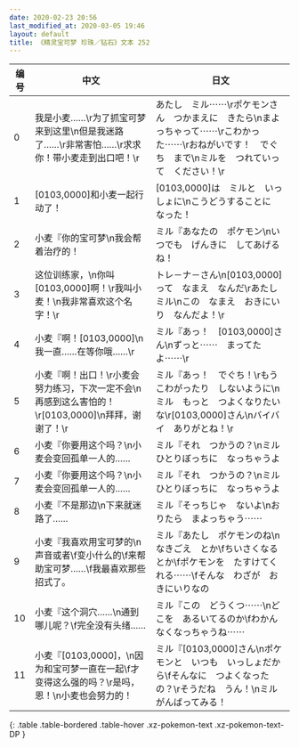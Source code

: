 ```yaml
---
date: 2020-02-23 20:56
last_modified_at: 2020-03-05 19:46
layout: default
title: 《精灵宝可梦 珍珠／钻石》文本 252
---
```

| 编号 | 中文 | 日文 |
| ---- | ---- | ---- |
| 0 | 我是小麦……\r为了抓宝可梦来到这里\n但是我迷路了……\r非常害怕……\r求求你！带小麦走到出口吧！\r | あたし　ミル⋯⋯\rポケモンさん　つかまえに　きたら\nまよっちゃって⋯⋯\rこわかった⋯⋯\rおねがいです！　でぐち　まで\nミルを　つれていって　ください！\r |
| 1 | [0103,0000]和小麦一起行动了！ | [0103,0000]は　ミルと　いっしょに\nこうどうすることに　なった！ |
| 2 | 小麦『你的宝可梦\n我会帮着治疗的！ | ミル『あなたの　ポケモン\nいつでも　げんきに　してあげるね！ |
| 3 | 这位训练家，\n你叫[0103,0000]啊！\r我叫小麦！\n我非常喜欢这个名字！\r | トレ－ナ－さん\n[0103,0000]って　なまえ　なんだ\rあたし　ミル\nこの　なまえ　おきにいり　なんだよ！\r |
| 4 | 小麦『啊！[0103,0000]\n我一直……在等你哦……\r | ミル『あっ！　[0103,0000]さん\nずっと⋯⋯　まってたよ⋯⋯\r |
| 5 | 小麦『啊！出口！\r小麦会努力练习，下次一定不会\n再感到这么害怕的！\r[0103,0000]\n拜拜，谢谢了！\r | ミル『あっ！　でぐち！\rもう　こわがったり　しないように\nミル　もっと　つよくなりたいな\r[0103,0000]さん\nバイバイ　ありがとね！\r |
| 6 | 小麦『你要用这个吗？\n小麦会变回孤单一人的…… | ミル『それ　つかうの？\nミル　ひとりぼっちに　なっちゃうよ |
| 7 | 小麦『你要用这个吗？\n小麦会变回孤单一人的…… | ミル『それ　つかうの？\nミル　ひとりぼっちに　なっちゃうよ |
| 8 | 小麦『不是那边\n下来就迷路了…… | ミル『そっちじゃ　ないよ\nおりたら　まよっちゃう⋯⋯ |
| 9 | 小麦『我喜欢用宝可梦的\n声音或者\f变小什么的\f来帮助宝可梦……\f我最喜欢那些招式了。 | ミル『あたし　ポケモンのね\nなきごえ　とか\fちいさくなる　とか\fポケモンを　たすけてくれる⋯⋯\fそんな　わざが　おきにいりなの |
| 10 | 小麦『这个洞穴……\n通到哪儿呢？\f完全没有头绪…… | ミル『この　どうくつ⋯⋯\nどこを　あるいてるのか\fわかんなくなっちゃうね⋯⋯ |
| 11 | 小麦『[0103,0000]，\n因为和宝可梦一直在一起\f才变得这么强的吗？\r是吗，恩！\n小麦也会努力的！ | ミル『[0103,0000]さん\nポケモンと　いつも　いっしょだから\fそんなに　つよくなったの？\rそうだね　うん！\nミル　がんばってみる！ |
{: .table .table-bordered .table-hover .xz-pokemon-text .xz-pokemon-text-DP }